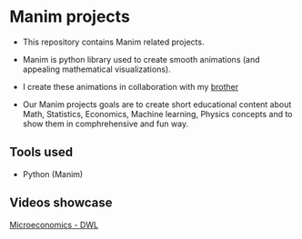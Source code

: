 # Manim projects

- This repository contains Manim related projects.
- Manim is python library used to create smooth animations (and appealing mathematical visualizations).
- I create these animations in collaboration with my [brother](https://github.com/SwytDymz)

- Our Manim projects goals are to create short educational content about Math, Statistics, Economics, Machine learning, Physics concepts and to show them in comphrehensive and fun way.


## Tools used
- Python (Manim)


## Videos showcase
[Microeconomics - DWL](https://youtube.com/shorts/v_5JES05H0k)
